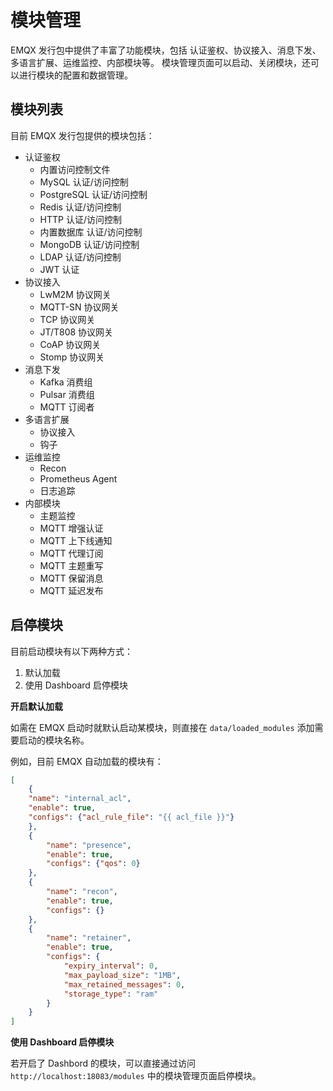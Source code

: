 # 模块管理

EMQX 发行包中提供了丰富了功能模块，包括 认证鉴权、协议接入、消息下发、多语言扩展、运维监控、内部模块等。
模块管理页面可以启动、关闭模块，还可以进行模块的配置和数据管理。

## 模块列表

目前 EMQX 发行包提供的模块包括：

- 认证鉴权
  - 内置访问控制文件
  - MySQL 认证/访问控制
  - PostgreSQL 认证/访问控制
  - Redis 认证/访问控制
  - HTTP 认证/访问控制
  - 内置数据库 认证/访问控制
  - MongoDB 认证/访问控制
  - LDAP 认证/访问控制
  - JWT 认证
- 协议接入
  - LwM2M 协议网关
  - MQTT-SN 协议网关
  - TCP 协议网关
  - JT/T808 协议网关
  - CoAP 协议网关
  - Stomp 协议网关
- 消息下发
  - Kafka 消费组
  - Pulsar 消费组
  - MQTT 订阅者
- 多语言扩展
  - 协议接入
  - 钩子
- 运维监控
  - Recon
  - Prometheus Agent
  - 日志追踪
- 内部模块
  - 主题监控
  - MQTT 增强认证
  - MQTT 上下线通知
  - MQTT 代理订阅
  - MQTT 主题重写
  - MQTT 保留消息
  - MQTT 延迟发布


## 启停模块

目前启动模块有以下两种方式：

1.  默认加载
2.  使用 Dashboard 启停模块


**开启默认加载**

如需在 EMQX 启动时就默认启动某模块，则直接在 `data/loaded_modules` 添加需要启动的模块名称。

例如，目前 EMQX 自动加载的模块有：

```json
[
    {
    "name": "internal_acl",
    "enable": true,
    "configs": {"acl_rule_file": "{{ acl_file }}"}
    },
    {
        "name": "presence",
        "enable": true,
        "configs": {"qos": 0}
    },
    {
        "name": "recon",
        "enable": true,
        "configs": {}
    },
    {
        "name": "retainer",
        "enable": true,
        "configs": {
            "expiry_interval": 0,
            "max_payload_size": "1MB",
            "max_retained_messages": 0,
            "storage_type": "ram"
        }
    }
]
```

**使用 Dashboard 启停模块**

若开启了 Dashbord 的模块，可以直接通过访问 `http://localhost:18083/modules` 中的模块管理页面启停模块。

